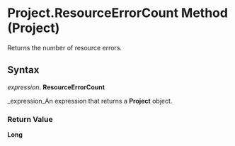 
# Project.ResourceErrorCount Method (Project)

Returns the number of resource errors.


## Syntax

 _expression_. **ResourceErrorCount**

 _expression_An expression that returns a  **Project** object.


### Return Value

 **Long**

